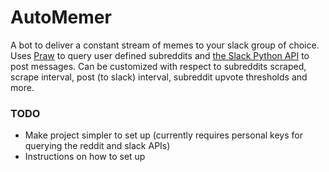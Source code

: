 # AutoMemer

A bot to deliver a constant stream of memes to your slack group of choice. Uses [Praw](https://praw.readthedocs.io/en/latest/) to
query user defined subreddits and [the Slack Python API](https://github.com/slackapi/python-slackclient) to post messages. Can
be customized with respect to subreddits scraped, scrape interval, post (to slack) interval, subreddit upvote thresholds and more.

### TODO
- Make project simpler to set up (currently requires personal keys for querying the reddit and slack APIs)
- Instructions on how to set up
